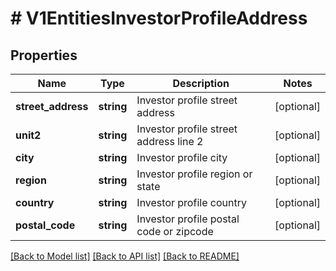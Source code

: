 # # V1EntitiesInvestorProfileAddress

## Properties

Name | Type | Description | Notes
------------ | ------------- | ------------- | -------------
**street_address** | **string** | Investor profile street address | [optional]
**unit2** | **string** | Investor profile street address line 2 | [optional]
**city** | **string** | Investor profile city | [optional]
**region** | **string** | Investor profile region or state | [optional]
**country** | **string** | Investor profile country | [optional]
**postal_code** | **string** | Investor profile postal code or zipcode | [optional]

[[Back to Model list]](../../README.md#models) [[Back to API list]](../../README.md#endpoints) [[Back to README]](../../README.md)
